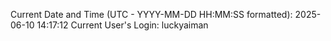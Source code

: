 Current Date and Time (UTC - YYYY-MM-DD HH:MM:SS formatted): 2025-06-10 14:17:12
Current User's Login: luckyaiman
